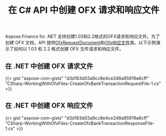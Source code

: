 ﻿---
title: 在 C# API 中创建 OFX 请求和响应文件
linktitle: 创建 OFX 请求和响应文件
type: docs
weight: 10
url: /zh/net/create-ofx-request-and-response-files/
keywords: OFX 2.2, OFX Request, OFX Response, Create OFX Request in C#, Create OFX Response in .NET
description: C# Finance 库 API 支持以 1.03 和 2.2 格式创建 OFX (Open Financial Exchange) 请求和响应文件。
---
Aspose.Finance for .NET 支持创建1.03和2.2格式的OFX请求和响应文件。为了创建 OFX 文档，API 提供[OfxRequestDocument](https://reference.aspose.com/finance/net/aspose.finance.ofx/ofxrequestdocument)和[Ofx响应文件](https://reference.aspose.com/finance/net/aspose.finance.ofx/ofxresponsedocument)类。以下示例演示了如何以 1.03 和 2.2 格式创建 OFX 文件请求和响应文件。
## **在 .NET 中创建 OFX 请求文件**
{{< gist "aspose-com-gists" "d3d183d03a9cc8e4ce248a95919a6cff" "CSharp-WorkingWithOfxFiles-CreateOfxBankTransactionRequestFile-1.cs" >}}
## **在 .NET 中创建 OFX 响应文件**
{{< gist "aspose-com-gists" "d3d183d03a9cc8e4ce248a95919a6cff" "CSharp-WorkingWithOfxFiles-CreateOfxBankTransactionResponseFile-1.cs" >}}
